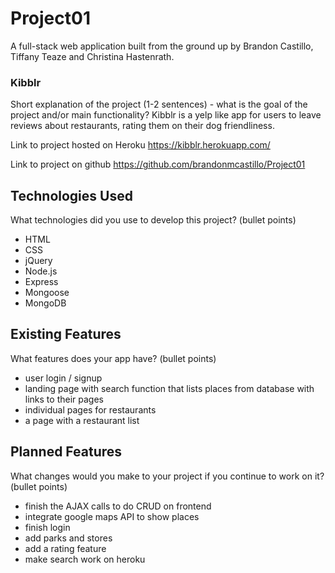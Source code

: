 # Project01
A full-stack web application built from the ground up by Brandon Castillo, Tiffany Teaze and Christina Hastenrath.

### Kibblr
Short explanation of the project (1-2 sentences) - what is the goal of the project and/or main functionality?
Kibblr is a yelp like app for users to leave reviews about restaurants, rating them on their dog friendliness.

Link to project hosted on Heroku
https://kibblr.herokuapp.com/

Link to project on github
https://github.com/brandonmcastillo/Project01

## Technologies Used 
What technologies did you use to develop this project? (bullet points)
- HTML
- CSS
- jQuery
- Node.js
- Express
- Mongoose
- MongoDB

## Existing Features
What features does your app have? (bullet points)
- user login / signup
- landing page with search function that lists places from database with links to their pages
- individual pages for restaurants
- a page with a restaurant list

## Planned Features
What changes would you make to your project if you continue to work on it? (bullet points)
- finish the AJAX calls to do CRUD on frontend
- integrate google maps API to show places
- finish login
- add parks and stores 
- add a rating feature
- make search work on heroku

